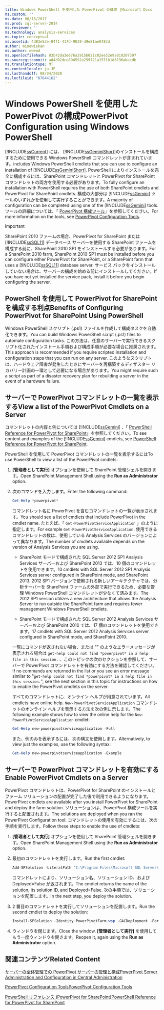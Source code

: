 ```yaml
---
title: Windows PowerShell を使用した PowerPivot の構成 |Microsoft Docs
ms.custom: ''
ms.date: 06/13/2017
ms.prod: sql-server-2014
ms.reviewer: ''
ms.technology: analysis-services
ms.topic: conceptual
ms.assetid: 4d83e53e-04f1-417d-9039-d9e81ae0483d
author: minewiskan
ms.author: owend
ms.openlocfilehash: 83b42da3e676a291bb021c02ee52e9a810207397
ms.sourcegitcommit: ad4d92dce894592a259721a1571b1d8736abacdb
ms.translationtype: MT
ms.contentlocale: ja-JP
ms.lasthandoff: 08/04/2020
ms.locfileid: "87644162"
---
```

# <a name="powerpivot-configuration-using-windows-powershell"></a><span data-ttu-id="64ad1-102">Windows PowerShell を使用した PowerPivot の構成</span><span class="sxs-lookup"><span data-stu-id="64ad1-102">PowerPivot Configuration using Windows PowerShell</span></span>
  [!INCLUDE[ssCurrent](../../includes/sscurrent-md.md)] <span data-ttu-id="64ad1-103">には、 [!INCLUDE[ssGeminiShort](../../includes/ssgeminishort-md.md)]のインストールを構成するために使用できる Windows PowerShell コマンドレットが含まれています。</span><span class="sxs-lookup"><span data-stu-id="64ad1-103">includes Windows PowerShell cmdlets that you can use to configure an installation of [!INCLUDE[ssGeminiShort](../../includes/ssgeminishort-md.md)].</span></span> <span data-ttu-id="64ad1-104">PowerShell によりインストールを完全に構成するには、SharePoint コマンドレットと PowerPivot for SharePoint コマンドレットの両方を使用する必要があります。</span><span class="sxs-lookup"><span data-stu-id="64ad1-104">To fully configure an installation with PowerShell requires the use of both SharePoint cmdlets and PowerPivot for SharePoint cmdlets.</span></span> <span data-ttu-id="64ad1-105">構成の大部分は [!INCLUDE[ssGemini](../../includes/ssgemini-md.md)] ツールのいずれかを使用して実行することができます。</span><span class="sxs-lookup"><span data-stu-id="64ad1-105">A majority of configuration can be completed using one of the [!INCLUDE[ssGemini](../../includes/ssgemini-md.md)] tools.</span></span> <span data-ttu-id="64ad1-106">ツールの詳細については、「 [PowerPivot 構成ツール](power-pivot-configuration-tools.md)」を参照してください。</span><span class="sxs-lookup"><span data-stu-id="64ad1-106">For more information on the tools, see [PowerPivot Configuration Tools](power-pivot-configuration-tools.md).</span></span>  
  
> [!IMPORTANT]  
>  <span data-ttu-id="64ad1-107">SharePoint 2010 ファームの場合、PowerPivot for SharePoint または [!INCLUDE[ssSQL11](../../includes/sssql11-md.md)] データベース サーバーを使用する SharePoint ファームを構成する前に、SharePoint 2010 SP1 をインストールする必要があります。</span><span class="sxs-lookup"><span data-stu-id="64ad1-107">For a SharePoint 2010 farm, SharePoint 2010 SP1 must be installed before you can configure either PowerPivot for SharePoint, or a SharePoint farm that uses a [!INCLUDE[ssSQL11](../../includes/sssql11-md.md)] database server.</span></span> <span data-ttu-id="64ad1-108">サービス パックをインストールしていない場合は、サーバーの構成を始める前にインストールしてください。</span><span class="sxs-lookup"><span data-stu-id="64ad1-108">If you have not yet installed the service pack, install it before you begin configuring the server.</span></span>  
  
## <a name="benefits-of-configuring-powerpivot-for-sharepoint-using-powershell"></a><span data-ttu-id="64ad1-109">PowerShell を使用して PowerPivot for SharePoint を構成する利点</span><span class="sxs-lookup"><span data-stu-id="64ad1-109">Benefits of Configuring PowerPivot for SharePoint Using PowerShell</span></span>  
 <span data-ttu-id="64ad1-110">Windows  PowerShell スクリプト (.ps1) ファイルを作成して構成タスクを自動化できます。</span><span class="sxs-lookup"><span data-stu-id="64ad1-110">You can build Windows PowerShell script (.ps1) files to automate configuration tasks.</span></span> <span data-ttu-id="64ad1-111">この方法は、任意のサーバーで実行できるスクリプト化されたインストール手順および構成手順が必要な場合に推奨されます。</span><span class="sxs-lookup"><span data-stu-id="64ad1-111">This approach is recommended if you require scripted installation and configuration steps that you can run on any server.</span></span> <span data-ttu-id="64ad1-112">このようなスクリプトは、ハードウェア障害が発生したときにサーバーを再構築するディザスター リカバリー計画の一環として必要になる場合があります。</span><span class="sxs-lookup"><span data-stu-id="64ad1-112">You might require such a script as part of a disaster recovery plan for rebuilding a server in the event of a hardware failure.</span></span>  
  
## <a name="view-a-list-of-the-powerpivot-cmdlets-on-a-server"></a><span data-ttu-id="64ad1-113">サーバーで PowerPivot コマンドレットの一覧を表示する</span><span class="sxs-lookup"><span data-stu-id="64ad1-113">View a list of the PowerPivot Cmdlets on a Server</span></span>  
 <span data-ttu-id="64ad1-114">コマンドレットの内容と例については [!INCLUDE[ssGemini](../../includes/ssgemini-md.md)] 、「 [PowerShell Reference for PowerPivot for SharePoint](/sql/analysis-services/powershell/powershell-reference-for-power-pivot-for-sharepoint)」を参照してください。</span><span class="sxs-lookup"><span data-stu-id="64ad1-114">To see content and examples of the [!INCLUDE[ssGemini](../../includes/ssgemini-md.md)] cmdlets, see [PowerShell Reference for PowerPivot for SharePoint](/sql/analysis-services/powershell/powershell-reference-for-power-pivot-for-sharepoint).</span></span>  
  
 <span data-ttu-id="64ad1-115">PowerShell を使用して PowerPivot コマンドレットの一覧を表示するには</span><span class="sxs-lookup"><span data-stu-id="64ad1-115">To use PowerShell to view a list of the PowerPivot cmdlets:</span></span>  
  
1.  <span data-ttu-id="64ad1-116">**[管理者として実行]** オプションを使用して SharePoint 管理シェルを開きます。</span><span class="sxs-lookup"><span data-stu-id="64ad1-116">Open SharePoint Management Shell using the **Run as Administrator** option.</span></span>  
  
2.  <span data-ttu-id="64ad1-117">次のコマンドを入力します。</span><span class="sxs-lookup"><span data-stu-id="64ad1-117">Enter the following command:</span></span>  
  
    ```powershell
    Get-Help *powerpivot*  
    ```  
  
     <span data-ttu-id="64ad1-118">コマンドレット名に PowerPivot を含むコマンドレットの一覧が表示されます。</span><span class="sxs-lookup"><span data-stu-id="64ad1-118">You should see a list of cmdlets that include PowerPivot in the cmdlet name.</span></span> <span data-ttu-id="64ad1-119">たとえば、「 `Get-PowerPivotServiceApplication` 」のように指定します。</span><span class="sxs-lookup"><span data-stu-id="64ad1-119">For example `Get-PowerPivotServiceApplication`.</span></span> <span data-ttu-id="64ad1-120">使用できるコマンドレットの数は、使用している Analysis Services のバージョンによって異なります。</span><span class="sxs-lookup"><span data-stu-id="64ad1-120">The number of cmdlets available depends on the version of Analysis Services you are using.</span></span>  
  
    -   <span data-ttu-id="64ad1-121">SharePoint モードで構成された SQL Server 2012 SP1 Analysis Services サーバーおよび SharePoint 2013 では、10 個のコマンドレットを使用できます。</span><span class="sxs-lookup"><span data-stu-id="64ad1-121">10 cmdlets with SQL Server 2012 SP1 Analysis Services server configured in SharePoint mode, and SharePoint 2013.</span></span> <span data-ttu-id="64ad1-122">2012 SP1 バージョンで使用される新しいアーキテクチャでは、分析サーバーを SharePoint ファームの外部で実行できるため、必要な管理 Windows PowerShell コマンドレットが少なくて済みます。</span><span class="sxs-lookup"><span data-stu-id="64ad1-122">The 2012 SP1 version utilizes a new architecture that allows the Analysis Server to run outside the SharePoint farm and requires fewer management Windows PowerShell cmdlets.</span></span>  
  
    -   <span data-ttu-id="64ad1-123">SharePoint モードで構成された SQL Server 2012 Analysis Services サーバーおよび SharePoint 2010 では、17 個のコマンドレットを使用できます。</span><span class="sxs-lookup"><span data-stu-id="64ad1-123">17 cmdlets with SQL Server 2012 Analysis Services server configured in SharePoint mode, and SharePoint 2010.</span></span>  
  
     <span data-ttu-id="64ad1-124">一覧にコマンドが返されない場合、または "" のようなエラーメッセージが表示される場合は `get-help could not find *powerpivot* in a help file in this session.` 、このトピックの次のセクションを参照して、サーバーで PowerPivot コマンドレットを有効にする方法を確認してください。</span><span class="sxs-lookup"><span data-stu-id="64ad1-124">If no commands are returned in the list or you see an error message similar to "`get-help could not find *powerpivot* in a help file in this session.`", see the next section in this topic for instructions on how to enable the PowerPivot cmdlets on the server.</span></span>  
  
     <span data-ttu-id="64ad1-125">すべてのコマンドレットに、オンライン ヘルプが用意されています。</span><span class="sxs-lookup"><span data-stu-id="64ad1-125">All cmdlets have online help.</span></span> <span data-ttu-id="64ad1-126">`New-PowerPivotServiceApplication` コマンドレットのオンライン ヘルプを表示する方法を次の例に示します。</span><span class="sxs-lookup"><span data-stu-id="64ad1-126">The following example shows how to view the online help for the `New-PowerPivotServiceApplication` cmdlet:</span></span>  
  
    ```powershell
    Get-Help new-powerpivotserviceapplication -Full  
    ```  
  
     <span data-ttu-id="64ad1-127">また、例のみを表示するには、次の構文を使用します。</span><span class="sxs-lookup"><span data-stu-id="64ad1-127">Alternatively, to view just the examples, use the following syntax:</span></span>  
  
    ```powershell
    Get-Help new-powerpivotserviceapplication -Example  
    ```  
  
## <a name="enable-powerpivot-cmdlets-on-a-server"></a><span data-ttu-id="64ad1-128">サーバーで PowerPivot コマンドレットを有効にする</span><span class="sxs-lookup"><span data-stu-id="64ad1-128">Enable PowerPivot Cmdlets on a Server</span></span>  
 <span data-ttu-id="64ad1-129">PowerPivot コマンドレットは、PowerPivot for SharePoint のインストールとファーム ソリューションの配置が完了した後で利用できるようになります。</span><span class="sxs-lookup"><span data-stu-id="64ad1-129">PowerPivot cmdlets are available after you install PowerPivot for SharePoint and deploy the farm solution.</span></span> <span data-ttu-id="64ad1-130">ソリューションは、PowerPivot 構成ツールを実行すると配置されます。</span><span class="sxs-lookup"><span data-stu-id="64ad1-130">The solutions are deployed when you ran the PowerPivot Configuration tool.</span></span> <span data-ttu-id="64ad1-131">コマンドレットの使用を有効にするには、次の手順を実行します。</span><span class="sxs-lookup"><span data-stu-id="64ad1-131">Follow these steps to enable the use of cmdlets:</span></span>  
  
1.  <span data-ttu-id="64ad1-132">**[管理者として実行]** オプションを使用して SharePoint 管理シェルを開きます。</span><span class="sxs-lookup"><span data-stu-id="64ad1-132">Open SharePoint Management Shell using the **Run as Administrator** option.</span></span>  
  
2.  <span data-ttu-id="64ad1-133">最初のコマンドレットを実行します。</span><span class="sxs-lookup"><span data-stu-id="64ad1-133">Run the first cmdlet:</span></span>  
  
    ```powershell
    Add-SPSolution -LiteralPath "C:\Program Files\Microsoft SQL Server\110\Tools\PowerPivotTools\ConfigurationTool\Resources\PowerPivotFarm.wsp"  
    ```  
  
     <span data-ttu-id="64ad1-134">コマンドレットにより、ソリューション名、ソリューション ID、および Deployed=False が返されます。</span><span class="sxs-lookup"><span data-stu-id="64ad1-134">The cmdlet returns the name of the solution, its solution ID, and Deployed=False.</span></span> <span data-ttu-id="64ad1-135">次の手順では、ソリューションを配置します。</span><span class="sxs-lookup"><span data-stu-id="64ad1-135">In the next step, you deploy the solution.</span></span>  
  
3.  <span data-ttu-id="64ad1-136">2 番目のコマンドレットを実行してソリューションを配置します。</span><span class="sxs-lookup"><span data-stu-id="64ad1-136">Run the second cmdlet to deploy the solution:</span></span>  
  
    ```powershell
    Install-SPSolution -Identity PowerPivotFarm.wsp -GACDeployment -Force  
    ```  
  
4.  <span data-ttu-id="64ad1-137">ウィンドウを閉じます。</span><span class="sxs-lookup"><span data-stu-id="64ad1-137">Close the window.</span></span> <span data-ttu-id="64ad1-138">**[管理者として実行]** を使用してもう一度ウィンドウを開きます。</span><span class="sxs-lookup"><span data-stu-id="64ad1-138">Reopen it, again using the **Run as Administrator** option.</span></span>  
  
## <a name="related-content"></a><span data-ttu-id="64ad1-139">関連コンテンツ</span><span class="sxs-lookup"><span data-stu-id="64ad1-139">Related Content</span></span>  
 [<span data-ttu-id="64ad1-140">サーバーの全体管理での PowerPivot サーバーの管理と構成</span><span class="sxs-lookup"><span data-stu-id="64ad1-140">PowerPivot Server Administration and Configuration in Central Administration</span></span>](power-pivot-server-administration-and-configuration-in-central-administration.md)  
  
 [<span data-ttu-id="64ad1-141">PowerPivot Configuration Tools</span><span class="sxs-lookup"><span data-stu-id="64ad1-141">PowerPivot Configuration Tools</span></span>](power-pivot-configuration-tools.md)  
  
 [<span data-ttu-id="64ad1-142">PowerShell リファレンス (PowerPivot for SharePoint)</span><span class="sxs-lookup"><span data-stu-id="64ad1-142">PowerShell Reference for PowerPivot for SharePoint</span></span>](/sql/analysis-services/powershell/powershell-reference-for-power-pivot-for-sharepoint)  
